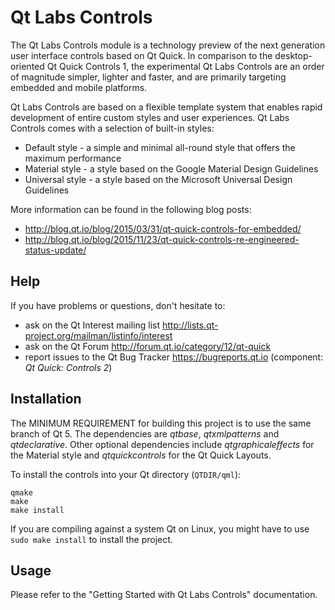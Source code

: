 Qt Labs Controls
================

The Qt Labs Controls module is a technology preview of the next generation
user interface controls based on Qt Quick. In comparison to the desktop-
oriented Qt Quick Controls 1, the experimental Qt Labs Controls are an order
of magnitude simpler, lighter and faster, and are primarily targeting embedded
and mobile platforms.

Qt Labs Controls are based on a flexible template system that enables rapid
development of entire custom styles and user experiences. Qt Labs Controls
comes with a selection of built-in styles:

- Default style - a simple and minimal all-round style that offers the maximum performance
- Material style - a style based on the Google Material Design Guidelines
- Universal style - a style based on the Microsoft Universal Design Guidelines

More information can be found in the following blog posts:

- http://blog.qt.io/blog/2015/03/31/qt-quick-controls-for-embedded/
- http://blog.qt.io/blog/2015/11/23/qt-quick-controls-re-engineered-status-update/

## Help

If you have problems or questions, don't hesitate to:

- ask on the Qt Interest mailing list http://lists.qt-project.org/mailman/listinfo/interest
- ask on the Qt Forum http://forum.qt.io/category/12/qt-quick
- report issues to the Qt Bug Tracker https://bugreports.qt.io (component: *Qt Quick: Controls 2*)

## Installation

The MINIMUM REQUIREMENT for building this project is to use the same branch
of Qt 5. The dependencies are *qtbase*, *qtxmlpatterns* and *qtdeclarative*.
Other optional dependencies include *qtgraphicaleffects* for the Material
style and *qtquickcontrols* for the Qt Quick Layouts.

To install the controls into your Qt directory (```QTDIR/qml```):

    qmake
    make
    make install

If you are compiling against a system Qt on Linux, you might have to use
```sudo make install``` to install the project.

## Usage

Please refer to the "Getting Started with Qt Labs Controls" documentation.
